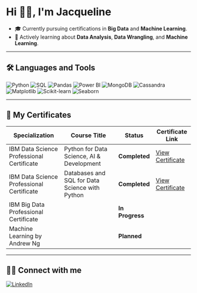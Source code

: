 # Hi 👋🏽, I'm Jacqueline


- 🎓 Currently pursuing certifications in **Big Data** and **Machine Learning**.
- 🧠 Actively learning about **Data Analysis**, **Data Wrangling**, and **Machine Learning**.


---

## 🛠️ Languages and Tools

<p align="left">
    <img src="https://img.shields.io/badge/Python-3776AB?style=for-the-badge&logo=python&logoColor=white" alt="Python"/>
    <img src="https://img.shields.io/badge/SQL-005C84?style=for-the-badge&logo=postgresql&logoColor=white" alt="SQL"/>
    <img src="https://img.shields.io/badge/Pandas-150458?style=for-the-badge&logo=pandas&logoColor=white" alt="Pandas"/>
    <img src="https://img.shields.io/badge/PowerBI-F2C811?style=for-the-badge&logo=powerbi&logoColor=black" alt="Power BI"/>
    <img src="https://img.shields.io/badge/MongoDB-47A248?style=for-the-badge&logo=mongodb&logoColor=white" alt="MongoDB"/>
    <img src="https://img.shields.io/badge/Cassandra-1287B1?style=for-the-badge&logo=apachecassandra&logoColor=white" alt="Cassandra"/>
    <img src="https://img.shields.io/badge/Matplotlib-013243?style=for-the-badge&logo=plotly&logoColor=white" alt="Matplotlib"/>
    <img src="https://img.shields.io/badge/Scikit--Learn-F7931E?style=for-the-badge&logo=scikitlearn&logoColor=white" alt="Scikit-learn"/>
    <img src="https://img.shields.io/badge/Seaborn-0769AD?style=for-the-badge&logoColor=white" alt="Seaborn"/>
</p>


---

## 📄 My Certificates

| Specialization                                 | Course Title                                      | Status         | Certificate Link                                                                                                |
|-----------------------------------------------|--------------------------------------------------|----------------|-------------------------------------------------------------------------------------------------------------------|
| IBM Data Science Professional Certificate     | Python for Data Science, AI & Development        | **Completed**   | [View Certificate](https://coursera.org/share/f76ba22c830d5f3b11be5930716b783c)                                  |
| IBM Data Science Professional Certificate     | Databases and SQL for Data Science with Python   | **Completed**   | [View Certificate](https://www.coursera.org/account/accomplishments/records/97ZVSY92CP6T)                        |
| IBM Big Data Professional Certificate         |                                                  | **In Progress** |                                                                                                                  |
| Machine Learning by Andrew Ng                 |                                                  | **Planned**     |                                                                                                                  |

---

## 🤝🏽 Connect with me

<p align="left">
    <a href="www.linkedin.com/in/jacqueline-marianadin" target="blank">
        <img src="https://img.shields.io/badge/LinkedIn-0077B5?style=for-the-badge&logo=linkedin&logoColor=white" alt="LinkedIn"/>
    </a>
